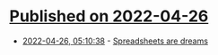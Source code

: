 # [Published on 2022-04-26](index.md)

* [2022-04-26, 05:10:38](https://news.ycombinator.com/item?id=31164165) - [Spreadsheets are dreams](https://medium.com/hand-brain/rod-mclaren-d9ffe6bfb83c)
